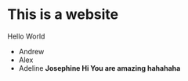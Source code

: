 # This is a website

Hello World
- Andrew
- Alex
- Adeline
**Josephine Hi You are amazing hahahaha**
